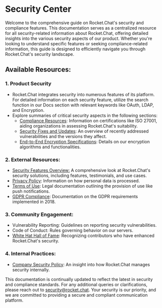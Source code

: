 # Security Center

Welcome to the comprehensive guide on Rocket.Chat's security and compliance features. This documentation serves as a centralized resource for all security-related information about Rocket.Chat, offering detailed insights into the various security aspects of our product. Whether you're looking to understand specific features or seeking compliance-related information, this guide is designed to efficiently navigate you through Rocket.Chat's security landscape.

## Available Resources:&#x20;

### 1. Product Security&#x20;

* Rocket.Chat integrates security into numerous features of its platform. For detailed information on each security feature, utilize the search function in our Docs section with relevant keywords like OAuth, LDAP, and Encryption.
* Explore summaries of critical security aspects in the following sections:
  * [Compliance Resources](compliance-resources.md): Information on certifications like ISO 27001, aiding organizations in assessing Rocket.Chat's suitability.
  * [Security Fixes and Updates](security-fixes-and-updates/): An overview of recently addressed vulnerabilities and the versions they affect.
  * [End-to-End Encryption Specifications](end-to-end-encryption-specifications.md): Details on our encryption algorithms and functionalities.

### **2. External Resources**:

* [Security Features Overview:](https://www.rocket.chat/enterprise/security-compliance) A comprehensive look at Rocket.Chat's security solutions, including features, testimonials, and use cases.
* [Privacy Policy](https://docs.rocket.chat/customer-center/privacy-center/rocket.chat-privacy-policy): Information on how personal data is processed.
* [Terms of Use](../../applicable-terms/additional-terms/terms-of-use.md): Legal documentation outlining the provision of use like push notifications.
* [GDPR Compliance](https://chat.openai.com/c/8eb9da7d-8b7e-4ac9-b5ce-00b13fd6cc3b): Documentation on the GDPR requirements implemented in 2018.

### **3. Community Engagement**:

* Vulnerability Reporting: Guidelines on reporting security vulnerabilities.
* Code of Conduct: Rules governing behavior on our servers.
* [White Hat Hall of Fame](https://handbook.rocket.chat/departments-and-operations/security/whitehat-hall-of-fame): Recognizing contributors who have enhanced Rocket.Chat's security.

### **4. Internal Practices**:

* [Company Security Policy](https://handbook.rocket.chat/departments-and-operations/security/security-policy): An insight into how Rocket.Chat manages security internally.

This documentation is continually updated to reflect the latest in security and compliance standards. For any additional queries or clarifications, please reach out to [security@rocket.chat](mailto:security@rocket.chat). Your security is our priority, and we are committed to providing a secure and compliant communication platform.
